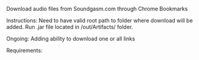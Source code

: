 Download audio files from Soundgasm.com through Chrome Bookmarks

Instructions:
Need to have valid root path to folder where download will be added.
Run .jar file located in /out/Artifacts/ folder.

Ongoing:
Adding ability to download one or all links

Requirements:

